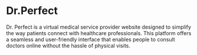 # Dr.Perfect
Dr. Perfect is a virtual medical service provider website designed to simplify the way patients connect with healthcare professionals. This platform offers a seamless and user-friendly interface that enables people to consult doctors online without the hassle of physical visits.

